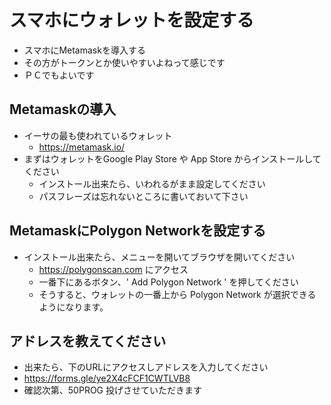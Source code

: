 # スマホにウォレットを設定する

- スマホにMetamaskを導入する
- その方がトークンとか使いやすいよねって感じです
- ＰＣでもよいです

## Metamaskの導入

- イーサの最も使われているウォレット
  - https://metamask.io/
- まずはウォレットをGoogle Play Store や App Store からインストールしてください
  - インストール出来たら、いわれるがまま設定してください
  - パスフレーズは忘れないところに書いておいて下さい

## MetamaskにPolygon Networkを設定する

- インストール出来たら、メニューを開いてブラウザを開いてください
  - https://polygonscan.com にアクセス
  - 一番下にあるボタン、' Add Polygon Network ' を押してください
  - そうすると、ウォレットの一番上から Polygon Network が選択できるようになります。

## アドレスを教えてください

- 出来たら、下のURLにアクセスしアドレスを入力してください
- https://forms.gle/ye2X4cFCF1CWTLVB8
- 確認次第、50PROG 投げさせていただきます
